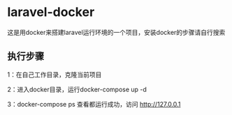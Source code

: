 # laravel-docker

这是用docker来搭建laravel运行环境的一个项目，安装docker的步骤请自行搜索


## 执行步骤

1：在自己工作目录，克隆当前项目

2：进入docker目录，运行docker-compose up -d

3：docker-compose ps 查看都运行成功，访问 http://127.0.0.1



